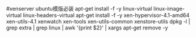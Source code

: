 #xenserver ubuntu模版必装
apt-get install  -f -y linux-virtual linux-image-virtual linux-headers-virtual
apt-get install -f -y xen-hypervisor-4.1-amd64 xen-utils-4.1 xenwatch xen-tools xen-utils-common xenstore-utils
dpkg -l | grep extra | grep linux | awk '{print $2}' | xargs apt-get remove -y
